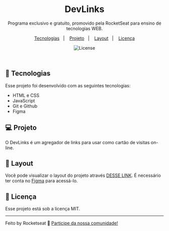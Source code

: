 <h1 align="center"> DevLinks </h1>

<p align="center">
Programa exclusivo e gratuito, promovido pela RocketSeat para ensino de tecnologias WEB.
</p>

<p align="center">
  <a href="#-tecnologias">Tecnologias</a>&nbsp;&nbsp;&nbsp;|&nbsp;&nbsp;&nbsp;
  <a href="#-projeto">Projeto</a>&nbsp;&nbsp;&nbsp;|&nbsp;&nbsp;&nbsp;
  <a href="#-layout">Layout</a>&nbsp;&nbsp;&nbsp;|&nbsp;&nbsp;&nbsp;
  <a href="#memo-licença">Licença</a>
</p>

<p align="center">
  <img alt="License" src="https://img.shields.io/static/v1?label=license&message=MIT&color=49AA26&labelColor=000000">
</p>

<br>

## 🚀 Tecnologias

Esse projeto foi desenvolvido com as seguintes tecnologias:

- HTML e CSS
- JavaScript
- Git e Github
- Figma

## 💻 Projeto

O DevLinks é um agregador de links para usar como cartão de visitas on-line.

## 🔖 Layout

Você pode visualizar o layout do projeto através [DESSE LINK](https://www.figma.com/design/f3JbLeFlhGAlnaurqnYOnA/DevLinks-%E2%80%A2-Projeto-Discover-(Community)?node-id=10-620&t=3hxazM8AzylFaDeU-1). É necessário ter conta no [Figma](https://figma.com) para acessá-lo.

## :memo: Licença

Esse projeto está sob a licença MIT.

---

Feito by Rocketseat :wave: [Participe da nossa comunidade!](https://discord.gg/rocketseat)
